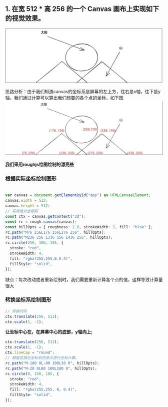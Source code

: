 ## 1. 在宽 512 * 高 256 的一个 Canvas 画布上实现如下的视觉效果。
![效果图](../../static/img1.png)

思路分析：由于我们知道canvas的坐标系是屏幕的左上方，往右是x轴，往下是y轴，我们通过计算可以算出我们想要的各个点的坐标，如下图
![效果图](../../static/img2.png)

**我们采用roughjs绘图绘制的漂亮些**

### 根据实际坐标绘制图形
```ts

var canvas = document.getElementById("app") as HTMLCanvasElement;
canvas.width = 512;
canvas.height = 512;
// 采用绝对坐标系
const ctx = canvas.getContext("2d");
const rc = rough.canvas(canvas);
const hillOpts = { roughness: 2.8, strokeWidth: 2, fill: "blue" };
rc.path("M76 256L176 156L276 256", hillOpts);
rc.path("M236 256 L336 156 L436 256", hillOpts);
rc.circle(256, 106, 105, {
  stroke: "red",
  strokeWidth: 4,
  fill: "rgba(255,255,0,0.4)",
  fillStyle: "solid",
});

```

缺点：每次改动或者重新绘制时，我们需要重新计算各个点的值，这样导致计算量很大

### 转换坐标系绘制图形
```ts
// 转换代码
ctx.translate(256, 512);
ctx.scale(1, -1);
```
**让坐标中心在，在屏幕中心的底部，y轴向上;**

```ts
ctx.translate(256, 512);
ctx.scale(1, -1);
ctx.lineCap = "round";
// 根据变换后坐标系的原点进行坐标计算。
rc.path("M-180 0L-80 100L20 0", hillOpts);
rc.path("M-20 0L80 100L180 0", hillOpts);
rc.circle(0, 150, 105, {
  stroke: "red",
  strokeWidth: 4,
  fill: "rgba(255,255, 0, 0.4)",
  fillStyle: "solid",
});

```




